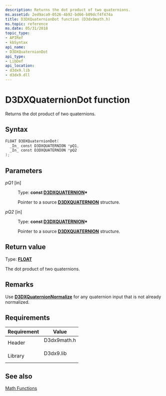```yaml
---
description: Returns the dot product of two quaternions.
ms.assetid: 2ed9aca9-0526-4b92-bd66-b09dcf4f474a
title: D3DXQuaternionDot function (D3dx9math.h)
ms.topic: reference
ms.date: 05/31/2018
topic_type: 
- APIRef
- kbSyntax
api_name: 
- D3DXQuaternionDot
api_type: 
- LibDef
api_location: 
- d3dx9.lib
- d3dx9.dll
---
```


# D3DXQuaternionDot function

Returns the dot product of two quaternions.

## Syntax


```C++
FLOAT D3DXQuaternionDot(
  _In_ const D3DXQUATERNION *pQ1,
  _In_ const D3DXQUATERNION *pQ2
);
```



## Parameters

<dl> <dt>

*pQ1* \[in\]
</dt> <dd>

Type: **const [**D3DXQUATERNION**](d3dxquaternion.md)\***

Pointer to a source [**D3DXQUATERNION**](d3dxquaternion.md) structure.

</dd> <dt>

*pQ2* \[in\]
</dt> <dd>

Type: **const [**D3DXQUATERNION**](d3dxquaternion.md)\***

Pointer to a source [**D3DXQUATERNION**](d3dxquaternion.md) structure.

</dd> </dl>

## Return value

Type: **[**FLOAT**](../winprog/windows-data-types.md)**

The dot product of two quaternions.

## Remarks

Use [**D3DXQuaternionNormalize**](d3dxquaternionnormalize.md) for any quaternion input that is not already normalized.

## Requirements



| Requirement | Value |
|--------------------|----------------------------------------------------------------------------------------|
| Header<br/>  | <dl> <dt>D3dx9math.h</dt> </dl> |
| Library<br/> | <dl> <dt>D3dx9.lib</dt> </dl>   |



## See also

<dl> <dt>

[Math Functions](dx9-graphics-reference-d3dx-functions-math.md)
</dt> </dl>

 

 
